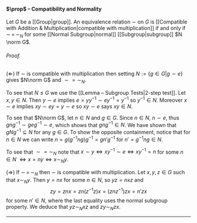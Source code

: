 #### $\prop$ – Compatibility and Normality
Let $G$ be a [[Group|group]]. An equivalence relation $\sim$ on $G$ is [[Compatible with Addition & Multiplication|compatible with multiplication]] if and only if $\sim \,=  \,\sim_N$ for some [[Normal Subgroup|normal]] [[Subgroup|subgroup]] $N \norm G$.

###### *Proof.* 
$(\Leftarrow)$ If $\sim$ is compatible with multiplication then setting $N := \{g \in G | g \sim e\}$ gives $N\norm G$ and $\sim=\sim_N$.

To see that $N\leq G$ we use the [[Lemma – Subgroup Tests|2-step test]]. Let $x,y\in N$. Then $y\sim e$ implies $e=yy^{-1}\sim ey^{-1}=y^{-1}$ so $y^{-1}\in N$. Moreover $x\sim e$ implies $xy\sim ey=y\sim e$ so $xy\sim e$ says $xy\in N$.

To see that $N\norm G$, let $n\in N$ and $g\in G$. Since $n\in N$, $n\sim e$, thus $gng^{-1}\sim geg^{-1}\sim e$, which shows that $gng^{-1}\in N$. We have shown that $gNg^{-1} \subseteq N$ for any $g\in G$. To show the opposite containment, notice that for $n\in N$ we can write $n=g(g^{-1}ng)g^{-1}=gn'g^{-1}$ for $n'=g^{-1}ng\in N$.

To see that $\sim=\sim_N$ note that $x\sim y \iff xy^{-1}\sim e \iff xy^{-1}=n$ for some $n\in N$ $\iff x=ny\iff x\sim_N y$. 

$(\Rightarrow)$ If $\sim \,=  \,\sim_N$ then $\sim$ is compatible with multiplication. Let $x,y,z\in G$ such that $x\sim_N y$. Then $y=nx$ for some $n\in N$, so $yz=nxz$ and $$zy=znx=zn(z^{-1}z)x=(znz^{-1})zx=n'zx$$for some $n'\in N$, where the last equality uses the normal subgroup property. We deduce that $yz\sim_N xz$ and $zy\sim_N zx$.
***